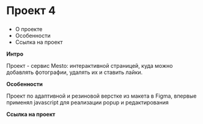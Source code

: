 # Проект 4
### 
* О проекте
* Особенности
* Ссылка на проект

**Интро**

 Проект - сервис Mesto: интерактивной страницей, куда можно добавлять фотографии, удалять их и ставить лайки.


**Особенности**

Проект по адаптивной и резиновой верстке из макета в Figma, впервые применял javascript для реализации popup и редактирования

**Ссылка на проект**

